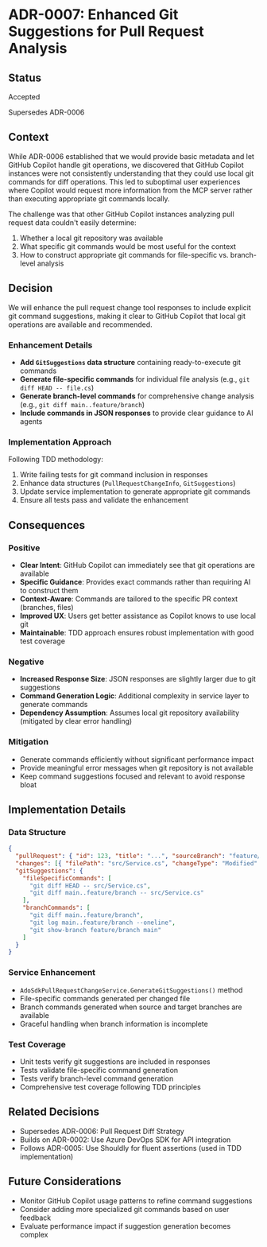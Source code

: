 # ADR-0007: Enhanced Git Suggestions for Pull Request Analysis

## Status
Accepted

Supersedes ADR-0006

## Context
While ADR-0006 established that we would provide basic metadata and let GitHub Copilot handle git operations, we discovered that GitHub Copilot instances were not consistently understanding that they could use local git commands for diff operations. This led to suboptimal user experiences where Copilot would request more information from the MCP server rather than executing appropriate git commands locally.

The challenge was that other GitHub Copilot instances analyzing pull request data couldn't easily determine:
1. Whether a local git repository was available
2. What specific git commands would be most useful for the context
3. How to construct appropriate git commands for file-specific vs. branch-level analysis

## Decision
We will enhance the pull request change tool responses to include explicit git command suggestions, making it clear to GitHub Copilot that local git operations are available and recommended.

### Enhancement Details
- **Add `GitSuggestions` data structure** containing ready-to-execute git commands
- **Generate file-specific commands** for individual file analysis (e.g., `git diff HEAD -- file.cs`)
- **Generate branch-level commands** for comprehensive change analysis (e.g., `git diff main..feature/branch`)
- **Include commands in JSON responses** to provide clear guidance to AI agents

### Implementation Approach
Following TDD methodology:
1. Write failing tests for git command inclusion in responses
2. Enhance data structures (`PullRequestChangeInfo`, `GitSuggestions`)
3. Update service implementation to generate appropriate git commands
4. Ensure all tests pass and validate the enhancement

## Consequences

### Positive
- **Clear Intent**: GitHub Copilot can immediately see that git operations are available
- **Specific Guidance**: Provides exact commands rather than requiring AI to construct them
- **Context-Aware**: Commands are tailored to the specific PR context (branches, files)
- **Improved UX**: Users get better assistance as Copilot knows to use local git
- **Maintainable**: TDD approach ensures robust implementation with good test coverage

### Negative
- **Increased Response Size**: JSON responses are slightly larger due to git suggestions
- **Command Generation Logic**: Additional complexity in service layer to generate commands
- **Dependency Assumption**: Assumes local git repository availability (mitigated by clear error handling)

### Mitigation
- Generate commands efficiently without significant performance impact
- Provide meaningful error messages when git repository is not available
- Keep command suggestions focused and relevant to avoid response bloat

## Implementation Details

### Data Structure
```json
{
  "pullRequest": { "id": 123, "title": "...", "sourceBranch": "feature/branch", "targetBranch": "main" },
  "changes": [{ "filePath": "src/Service.cs", "changeType": "Modified" }],
  "gitSuggestions": {
    "fileSpecificCommands": [
      "git diff HEAD -- src/Service.cs",
      "git diff main..feature/branch -- src/Service.cs"
    ],
    "branchCommands": [
      "git diff main..feature/branch",
      "git log main..feature/branch --oneline",
      "git show-branch feature/branch main"
    ]
  }
}
```

### Service Enhancement
- `AdoSdkPullRequestChangeService.GenerateGitSuggestions()` method
- File-specific commands generated per changed file
- Branch commands generated when source and target branches are available
- Graceful handling when branch information is incomplete

### Test Coverage
- Unit tests verify git suggestions are included in responses
- Tests validate file-specific command generation
- Tests verify branch-level command generation
- Comprehensive test coverage following TDD principles

## Related Decisions
- Supersedes ADR-0006: Pull Request Diff Strategy
- Builds on ADR-0002: Use Azure DevOps SDK for API integration
- Follows ADR-0005: Use Shouldly for fluent assertions (used in TDD implementation)

## Future Considerations
- Monitor GitHub Copilot usage patterns to refine command suggestions
- Consider adding more specialized git commands based on user feedback
- Evaluate performance impact if suggestion generation becomes complex
